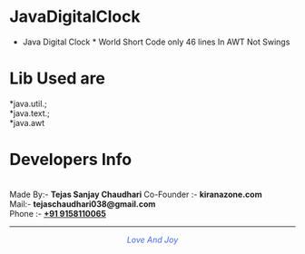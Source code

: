 # JavaDigitalClock
* Java Digital Clock * World Short Code only 46 lines In AWT Not Swings

# Lib Used are
*java.util.; <br>
*java.text.; <br>
*java.awt 

# Developers Info 
<br>
   Made By:- <b>Tejas Sanjay Chaudhari</b>
   Co-Founder :- <b> kiranazone.com </b><br>
  Mail:-  <b>  tejaschaudhari038@gmail.com </b><br>
   Phone :- <b> <a href="tel:9158110065">+91 9158110065</a></b> 
<hr>
<center><i style="color:royalblue">Love And Joy</i>
</center>
